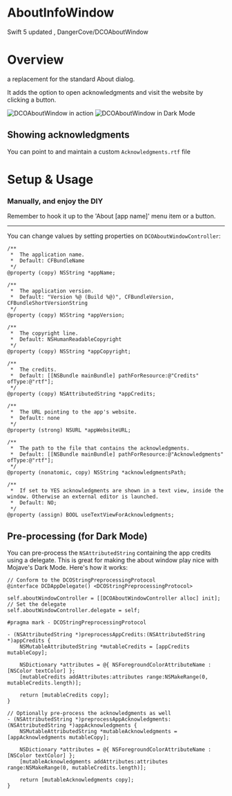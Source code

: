 # AboutInfoWindow
Swift 5 updated , DangerCove/DCOAboutWindow



# Overview

a replacement for the standard About dialog.

It adds the option to open acknowledgments and visit the website by clicking a button.

![DCOAboutWindow in action](https://raw.github.com/DangerCove/DCOAboutWindow/master/screenshots/DCOAboutWindow.png)
![DCOAboutWindow in Dark Mode](https://raw.github.com/DangerCove/DCOAboutWindow/master/screenshots/DCOAboutWindow-DarkMode.png)

## Showing acknowledgments

You can point to and maintain a custom `Acknowledgments.rtf` file

# Setup & Usage

### Manually, and enjoy the DIY

Remember to hook it up to the 'About [app name]' menu item or a button.

<hr>


You can change values by setting properties on `DCOAboutWindowController`:

```
/**
 *  The application name.
 *  Default: CFBundleName
 */
@property (copy) NSString *appName;

/**
 *  The application version.
 *  Default: "Version %@ (Build %@)", CFBundleVersion, CFBundleShortVersionString
 */
@property (copy) NSString *appVersion;

/**
 *  The copyright line.
 *  Default: NSHumanReadableCopyright
 */
@property (copy) NSString *appCopyright;

/**
 *  The credits.
 *  Default: [[NSBundle mainBundle] pathForResource:@"Credits" ofType:@"rtf"];
 */
@property (copy) NSAttributedString *appCredits;

/**
 *  The URL pointing to the app's website.
 *  Default: none
 */
@property (strong) NSURL *appWebsiteURL;

/**
 *  The path to the file that contains the acknowledgments.
 *  Default: [[NSBundle mainBundle] pathForResource:@"Acknowledgments" ofType:@"rtf"];
 */
@property (nonatomic, copy) NSString *acknowledgmentsPath;

/**
 *  If set to YES acknowledgments are shown in a text view, inside the window. Otherwise an external editor is launched.
 *  Default: NO;
 */
@property (assign) BOOL useTextViewForAcknowledgments;
```

## Pre-processing (for Dark Mode)

You can pre-process the `NSAttributedString` containing the app credits using a delegate. This is great for making the about window play nice with Mojave's Dark Mode. Here's how it works:

```objc
// Conform to the DCOStringPreprocessingProtocol
@interface DCDAppDelegate() <DCOStringPreprocessingProtocol>

self.aboutWindowController = [[DCOAboutWindowController alloc] init];
// Set the delegate
self.aboutWindowController.delegate = self;

#pragma mark - DCOStringPreprocessingProtocol

- (NSAttributedString *)preprocessAppCredits:(NSAttributedString *)appCredits {
    NSMutableAttributedString *mutableCredits = [appCredits mutableCopy];
    
    NSDictionary *attributes = @{ NSForegroundColorAttributeName : [NSColor textColor] };
    [mutableCredits addAttributes:attributes range:NSMakeRange(0, mutableCredits.length)];
    
    return [mutableCredits copy];
}

// Optionally pre-process the acknowledgments as well
- (NSAttributedString *)preprocessAppAcknowledgments:(NSAttributedString *)appAcknowledgments {
    NSMutableAttributedString *mutableAcknowledgments = [appAcknowledgments mutableCopy];
    
    NSDictionary *attributes = @{ NSForegroundColorAttributeName : [NSColor textColor] };
    [mutableAcknowledgments addAttributes:attributes range:NSMakeRange(0, mutableCredits.length)];
    
    return [mutableAcknowledgments copy];
}
```

